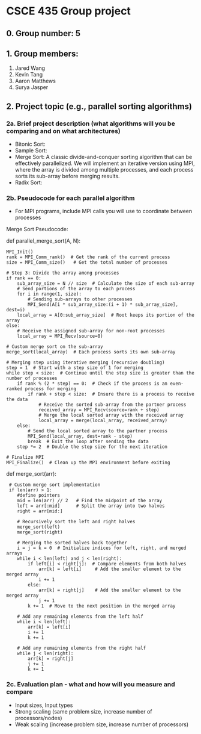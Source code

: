# CSCE 435 Group project

## 0. Group number: 5

## 1. Group members:
1. Jared Wang
2. Kevin Tang
3. Aaron Matthews
4. Surya Jasper

## 2. Project topic (e.g., parallel sorting algorithms)

### 2a. Brief project description (what algorithms will you be comparing and on what architectures)

- Bitonic Sort:
- Sample Sort:
- Merge Sort: A classic divide-and-conquer sorting algorithm that can be effectively parallelized.
  We will implement an iterative version using MPI, where the array is divided among multiple processes,
  and each process sorts its sub-array before merging results.
- Radix Sort:

### 2b. Pseudocode for each parallel algorithm
- For MPI programs, include MPI calls you will use to coordinate between processes

Merge Sort Pseudocode:


  
def parallel_merge_sort(A, N):  

    MPI_Init()
    rank = MPI_Comm_rank()  # Get the rank of the current process
    size = MPI_Comm_size()   # Get the total number of processes

    # Step 3: Divide the array among processes
    if rank == 0:
        sub_array_size = N // size  # Calculate the size of each sub-array
        # Send portions of the array to each process
        for i in range(1, size):
            # Sending sub-arrays to other processes
            MPI_Send(A[i * sub_array_size:(i + 1) * sub_array_size], dest=i)
        local_array = A[0:sub_array_size]  # Root keeps its portion of the array
    else:
        # Receive the assigned sub-array for non-root processes
        local_array = MPI_Recv(source=0)

    # Custom merge sort on the sub-array
    merge_sort(local_array)  # Each process sorts its own sub-array

    # Merging step using iterative merging (recursive doubling)
    step = 1  # Start with a step size of 1 for merging
    while step < size:  # Continue until the step size is greater than the number of processes
        if rank % (2 * step) == 0:  # Check if the process is an even-ranked process for merging
            if rank + step < size:  # Ensure there is a process to receive the data
                # Receive the sorted sub-array from the partner process
                received_array = MPI_Recv(source=rank + step)
                # Merge the local sorted array with the received array
                local_array = merge(local_array, received_array)
        else:
            # Send the local sorted array to the partner process
            MPI_Send(local_array, dest=rank - step)
            break  # Exit the loop after sending the data
        step *= 2  # Double the step size for the next iteration

    # Finalize MPI
    MPI_Finalize()  # Clean up the MPI environment before exiting

  def merge_sort(arr): 


     # Custom merge sort implementation 
     if len(arr) > 1:
        #define pointers
        mid = len(arr) // 2   # Find the midpoint of the array
        left = arr[:mid]      # Split the array into two halves
        right = arr[mid:]

        # Recursively sort the left and right halves
        merge_sort(left)
        merge_sort(right)

        # Merging the sorted halves back together
        i = j = k = 0  # Initialize indices for left, right, and merged arrays
        while i < len(left) and j < len(right):
            if left[i] < right[j]:  # Compare elements from both halves
                arr[k] = left[i]     # Add the smaller element to the merged array
                i += 1
            else:
                arr[k] = right[j]    # Add the smaller element to the merged array
                j += 1
            k += 1  # Move to the next position in the merged array

        # Add any remaining elements from the left half
        while i < len(left):
            arr[k] = left[i]
            i += 1
            k += 1

        # Add any remaining elements from the right half
        while j < len(right):
            arr[k] = right[j]
            j += 1
            k += 1



### 2c. Evaluation plan - what and how will you measure and compare
- Input sizes, Input types
- Strong scaling (same problem size, increase number of processors/nodes)
- Weak scaling (increase problem size, increase number of processors)

